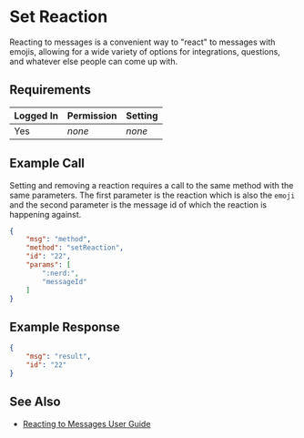 # Set Reaction

Reacting to messages is a convenient way to "react" to messages with emojis, allowing for a wide variety of options for integrations, questions, and whatever else people can come up with.

## Requirements

| Logged In | Permission | Setting |
| --- | --- | --- |
| Yes | _none_ | _none_ |

## Example Call

Setting and removing a reaction requires a call to the same method with the same parameters. The first parameter is the reaction which is also the `emoji` and the second parameter is the message id of which the reaction is happening against.

```json
{
    "msg": "method",
    "method": "setReaction",
    "id": "22",
    "params": [
        ":nerd:",
        "messageId"
    ]
}
```

## Example Response

```json
{
    "msg": "result",
    "id": "22"
}
```

## See Also

- [Reacting to Messages User Guide][1]

[1]:../../../4.%20User%20Guides/Reactions
